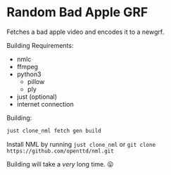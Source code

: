 # Random Bad Apple GRF

Fetches a bad apple video and encodes it to a newgrf.

Building Requirements:

- nmlc
- ffmpeg
- python3
  - pillow
  - ply
- just (optional)
- internet connection

Building:

```bash
just clone_nml fetch gen build
```

Install NML by running `just clone_nml` or `git clone https://github.com/openttd/nml.git`

Building will take a _very_ long time. 😛
